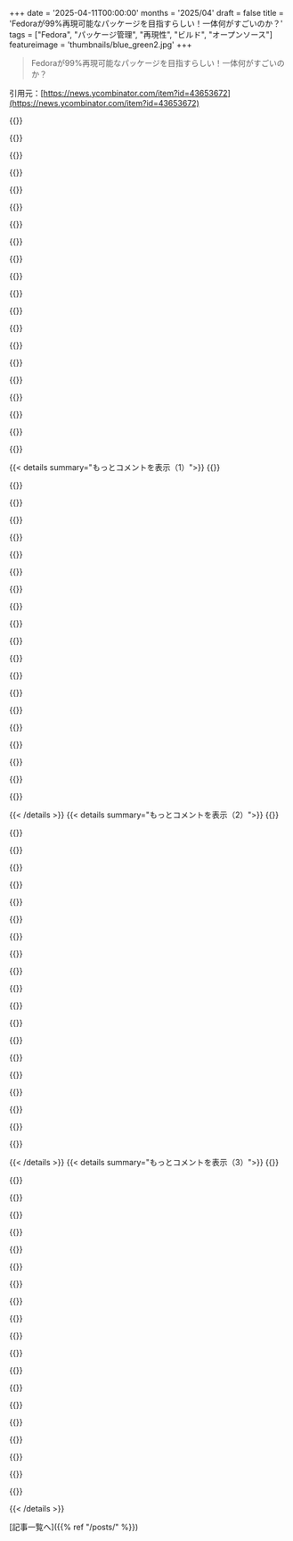 +++
date = '2025-04-11T00:00:00'
months = '2025/04'
draft = false
title = 'Fedoraが99%再現可能なパッケージを目指すらしい！一体何がすごいのか？'
tags = ["Fedora", "パッケージ管理", "再現性", "ビルド", "オープンソース"]
featureimage = 'thumbnails/blue_green2.jpg'
+++

> Fedoraが99%再現可能なパッケージを目指すらしい！一体何がすごいのか？

引用元：[https://news.ycombinator.com/item?id=43653672](https://news.ycombinator.com/item?id=43653672)

{{<matomeQuote body="結局一番の宝物は、この道のりで出会った仲間たちだったってことだね。<br>https://github.com/keszybz/add-determinism" userName="barotalomey" createdAt="2025-04-11T19:13:16" color="">}}

{{<matomeQuote body="それってつまり、Debianのstrip-nondeterministicのNIH版ってことかな？<br>https://salsa.debian.org/reproducible-builds/strip-nondeterm..." userName="AshamedCaptain" createdAt="2025-04-12T12:00:38" color="">}}

{{<matomeQuote body="いや、PERLに依存しないバージョンってことだよ。" userName="barotalomey" createdAt="2025-04-15T05:25:13" color="">}}

{{<matomeQuote body="それってREADMEの一番下に書いてあるよ。" userName="remram" createdAt="2025-04-12T13:36:52" color="">}}

{{<matomeQuote body="…記事にも書いてあるよ。<br>＞Fedoraプロジェクトが独自のツールを書いたのは、すべてのパッケージのビルドルートにPerlを入れたくなかったからなんだって。" userName="Tijdreiziger" createdAt="2025-04-12T16:41:36" color="#45d325">}}

{{<matomeQuote body="これとか似たようなもので、タイムスタンプを無効化してログファイルを比較できるようにならないかな…　さらに言うなら、ポインタのアドレスとかも比較できるようになると嬉しいな。" userName="m463" createdAt="2025-04-11T20:19:34" color="">}}

{{<matomeQuote body="何がしたいのかよくわからないんだけど、各行からsedでタイムスタンプを消せば良くない？ もっと極端な例だと、trを使ってログから数字を全部消して、エラーメッセージを集計したりもするよ。tail -5000 logfile | tr -d [0-9] | sort | uniq -c | sort -n とかで。" userName="yjftsjthsd-h" createdAt="2025-04-12T03:40:02" color="#ff5c5c">}}

{{<matomeQuote body="もしログがプリンターで紙に印刷されてて、各行の印刷タイミングがバグでランダムで、インクには半減期hの化学トレーサーが入ってて(紙に印刷された後)、そのインクが異なる半減期h1, h2, ... hnのm個のインクからランダムに選ばれてて、プリンターがアメリカの人口上位10都市にp個散らばってたらどうする？ 標準的なUNIXユーティリティを使ってもいいよ。" userName="winwang" createdAt="2025-04-12T05:18:13" color="">}}

{{<matomeQuote body="インターンに全部スキャナに突っ込ませて、Tesseractにかけて、さっき言ったことをやらせればいいんじゃない？ とはいえ、君の質問は本気じゃないと思うな。結局何が言いたいの？" userName="yjftsjthsd-h" createdAt="2025-04-12T17:20:58" color="">}}

{{<matomeQuote body="ごめん、ただのジョークだよ（めちゃくちゃなシステムと面接の質問について）。伝わらなかったみたいだね、ハハ。" userName="winwang" createdAt="2025-04-12T23:31:30" color="">}}

{{<matomeQuote body="なるほど、そっちの方がしっくりくるな。なんか攻撃的な感じがして、どういう意味か分からなかったんだよね。UNIXのツールが古臭くて使いにくいって言いたいのかなって思ってた。説明ありがとう。" userName="yjftsjthsd-h" createdAt="2025-04-13T06:25:27" color="">}}

{{<matomeQuote body="もっと強力な再現性を保証する方法としては、形式的に検証可能な証明を使った厳密なコンパイルがあるよ。<br>それこそがhttps://pi2.network/でやってること。K-Frameworkを使ってて、これって過小評価されてる気がするんだよね。長期的にこの手の問題を解決する方法としてもっと注目されるべき。" userName="didericis" createdAt="2025-04-11T21:32:36" color="#ff5c5c">}}

{{<matomeQuote body="LD_PRELOADを使ってtime系のシステムコールが常にゼロを返すようにすれば良くね？" userName="alfiedotwtf" createdAt="2025-04-12T22:09:31" color="">}}

{{<matomeQuote body="彼らも参加してるのを見るのは嬉しいね。<br>https://news.opensuse.org/2025/02/18/rbos-project-hits-miles..." userName="froh" createdAt="2025-04-11T16:14:24" color="">}}

{{<matomeQuote body="静的リンクされたバイナリがもっと増えてほしいな。例えばPythonとか、インストールも作業も悪夢だよ。" userName="apatheticonion" createdAt="2025-04-11T23:34:54" color="">}}

{{<matomeQuote body="たぶん、みんなあんたに反対だね。Fedoraのパッケージングポリシー[1]：<br>＞ライブラリを含むパッケージは、可能な限りスタティックライブラリを含めるべきではありません（例：--disable-staticで設定）。スタティックライブラリは、例外的な場合にのみ含めるべきです。ライブラリに対してリンクするアプリケーションは、可能な限りスタティックバージョンではなく、共有ライブラリに対してリンクする必要があります。<br>[1]: https://docs.fedoraproject.org/en-US/packaging-guidelines/" userName="theteapot" createdAt="2025-04-12T00:55:53" color="">}}

{{<matomeQuote body="単一のアプリのためにバンドルされたVMよりも、静的バイナリの方がずっとマシだ。VMは静的バイナリと同じ悪い点を持ちつつ、さらに900個の悪い点が追加される。ディストリビューションのドキュメントにあるパッケージングガイドラインは、反論にはならない。これが今の正統な考え方だから、当然ドキュメントにはそう書いてある。みんな、今の標準の議論は知ってるよ。コメントは“今の正統な考え方からの変化を見たい”って言ってるんだから。" userName="Brian_K_White" createdAt="2025-04-12T01:23:54" color="#45d325">}}

{{<matomeQuote body="じゃあ、1000個のプログラムと1000個のライブラリじゃなくて、1000個のプログラムと100万個のライブラリの方がいいってこと？" userName="booi" createdAt="2025-04-12T02:48:42" color="">}}

{{<matomeQuote body="コメントがPythonについて言及していることを考えると、彼はすでに100万個のライブラリを持っている可能性が高い。<br>OSに直接バンドルされていないPythonプログラムの一般的な方法は、それぞれに個別の仮想環境をセットアップし、各依存関係の正確なバージョンを最初からダウンロード／コンパイルすること。" userName="josefx" createdAt="2025-04-12T04:34:56" color="">}}

{{<matomeQuote body="それって、ほとんどのコンテナ形式の結果と一緒じゃん。ただ、もっとごちゃごちゃしてるだけ。" userName="rcxdude" createdAt="2025-04-12T11:48:19" color="">}}

{{< details summary="もっとコメントを表示（1）">}}
{{<matomeQuote body="どうやってそこにたどり着いたのかマジで謎だけど、興味ないわ。" userName="Brian_K_White" createdAt="2025-04-12T02:53:45" color="">}}

{{<matomeQuote body="言いたいのは、1000個のプログラムが同じ1000個のライブラリを使う場合、静的リンクはすべてのバイナリ間でこれらのライブラリを複製して、ストレージとメモリをめっちゃ食うってこと。動的リンクならM個のバイナリ+N個のライブラリで済むけど、静的リンクはM * Nになる。" userName="MyOutfitIsVague" createdAt="2025-04-12T04:05:42" color="">}}

{{<matomeQuote body="いやいや、1000個のプログラムの話じゃないでしょ。システム内のすべてのバイナリってわけじゃないし。問題があるのは一部のバイナリだけ。そんなの誇張だよ。俺が言ったのは、flatpakとかsnapとかappimageとかdockerとかより、静的バイナリの方がマシだってこと。比較対象が違うじゃん。それに、すでにライブラリのコピーを持ってるバイナリもあるし。そもそも論として動的リンクにはメリットもあるけど、合わない場合もあるよね。自己完結型の実行ファイルが必要な場合も色々やり方あるし。" userName="Brian_K_White" createdAt="2025-04-12T04:43:17" color="#ff33a1">}}

{{<matomeQuote body="なんでVMが選択肢になるんだ？コンテナでしょ普通。" userName="Kudos" createdAt="2025-04-12T10:46:03" color="">}}

{{<matomeQuote body="VMって言ったのは言いすぎたかも。依存関係とOS環境を全部含んだコンテナとかバンドルのことね。" userName="Brian_K_White" createdAt="2025-04-12T14:29:14" color="">}}

{{<matomeQuote body="依存関係の管理って点では大差ないじゃん。" userName="rcxdude" createdAt="2025-04-12T11:46:02" color="">}}

{{<matomeQuote body="Pythonなら、python-build-standalone[1]のmuslビルドを見てみて。静的リンクされてるよ。俺も静的リンクユーティリティをちょこっと持ってる[2]。[1] https://github.com/astral-sh/python-build-standalone [2] https://github.com/supriyo-biswas/static-builds" userName="supriyo-biswas" createdAt="2025-04-12T04:03:58" color="#38d3d3">}}

{{<matomeQuote body="具体的に、インストールと作業がマジでだるいってどういうこと？" userName="hashstring" createdAt="2025-04-12T01:04:21" color="">}}

{{<matomeQuote body="Windows使ってるんでしょ(笑)" userName="gessha" createdAt="2025-04-12T03:39:13" color="">}}

{{<matomeQuote body="PythonにはWindows用の公式インストーラーがあるし、Microsoft Storeでも配布されてるし、UVで引っ張ることもできるからPowershellでも楽勝だよ。" userName="JodieBenitez" createdAt="2025-04-12T04:27:43" color="#ff33a1">}}

{{<matomeQuote body="UVって何のこと？" userName="Iwan-Zotow" createdAt="2025-04-15T12:51:27" color="">}}

{{<matomeQuote body="https://github.com/astral-sh/uv　を見てみて" userName="wisenull" createdAt="2025-04-15T14:08:13" color="">}}

{{<matomeQuote body="Pythonの話からすると、多分“スタティックリンク”じゃなくて“単一バイナリにコンパイル”って意味だと思うよ。このバイナリはスタティックリンクかもしれないし、システムのライブラリにリンクしてるかもしれない。でも、大抵はlibcだけだったりするけどね。Pythonみたいなやり方じゃなくて、こっちがもっと広まってほしいな。" userName="kpcyrd" createdAt="2025-04-13T16:46:39" color="">}}

{{<matomeQuote body="50年前のコンピューティングのパラダイムから抜け出せないでいるね。理想的には全部スタティックリンクされてて、セクションがマークされてファイルシステムで重複排除されるのがいいんだけどな。" userName="throwaway48476" createdAt="2025-04-12T04:47:04" color="">}}

{{<matomeQuote body="もっと古い考えだけど、共有ライブラリがUnixシステムに入ったのはSunOS 4.xとSystem V release 3からだったかな？Sunの1988年の論文はこちら。<br>https://www.cs.cornell.edu/courses/cs414/2001FA/sharedlib.pd..." userName="danieldk" createdAt="2025-04-12T11:56:12" color="">}}

{{<matomeQuote body="それだとページキャッシュでRAM内で重複しちゃうんだよね…それがスタティックリンクの本当の問題点。" userName="LtWorf" createdAt="2025-04-13T07:31:10" color="">}}

{{<matomeQuote body="Fedoraのユーザーとして、これって結局何がいいことあるの？密閉されたビルドには意味があるのはわかるけど、なんで？" userName="nimish" createdAt="2025-04-11T17:44:39" color="">}}

{{<matomeQuote body="再現性のあるビルドはソフトウェアの品質を向上させられるよ。再現性のあるビルドだって信じることができれば、それはソフトウェアスタック全体の決定論における大きなテストケースになるんだ。<br>そのテストケースを検証するために、実際に何度もビルドを繰り返す必要があるんだよね。もし違いを見つけたら、何かがおかしいってことになる。<br>例えば、使ってるコンパイラに初期化されてない変数の値に依存するバグがあったとする。それが生成されるコードの違いとして現れるかもしれない。<br>再現性のあるビルドがなければ、ビルドの結果に常に違いがあるから、繰り返しのビルドで何かがおかしいことを発見できないんだ。<br>再現性のあるビルドはツールチェインと周辺ユーティリティを強化してくれるよ。並列Makefileの競合状態とか、リンクジョブに入るオブジェクトファイルの順序が不定とか、ビルドシステムの不安定さを洗い出してくれるんだ。" userName="kazinator" createdAt="2025-04-11T19:05:52" color="#ff33a1">}}

{{<matomeQuote body="この分野はよくわからないんだけど、セキュリティに役立つんじゃないかな？コンポーネントが改ざんされたかどうかを判断できるとか？" userName="tomcam" createdAt="2025-04-11T20:08:31" color="">}}

{{<matomeQuote body="それってRedhat系ではもう当たり前のことだよ。RPM/DNFにはインストールされたバイナリのチェックサムがあるし、パッケージとリポジトリにはGPG署名がある。いつも不満に思ってるのは、GPGの公開鍵がミラーに置かれてること。みんなミラー以外の場所から鍵を取得するべきだよ。そうしないと、攻撃者が鍵を置き換えて全部署名し直せる。すぐにはバレないだろうね。<br>変更はTripwireとかOSSECとかのツールでも見つけられるし、プロダクション環境向けに承認されたパッケージの署名付きマニフェストを作る自作ツールでも見つけられる。" userName="LinuxBender" createdAt="2025-04-11T23:26:42" color="#785bff">}}


{{< /details >}}
{{< details summary="もっとコメントを表示（2）">}}
{{<matomeQuote body="マジか！SolarWinds Orionへの攻撃は、そのビルドプロセスへの攻撃だったんだね。再現可能なビルドが検証されてれば、改ざんを検出できたはず。だって、ビルドが一致しないもん（攻撃者がすべてのビルドプロセスを検出し侵入しない限り）。" userName="dwheeler" createdAt="2025-04-11T21:14:06" color="#38d3d3">}}

{{<matomeQuote body="まったく同じバイナリは、すべてのプラットフォームでまったく同じようにハッキングされる可能性があるってこと。" userName="oneshtein" createdAt="2025-04-12T03:07:59" color="">}}

{{<matomeQuote body="それって、パブリッシャーの秘密鍵を公開する必要があるってことだよね？" userName="tomcam" createdAt="2025-04-13T04:24:17" color="">}}

{{<matomeQuote body="ビンゴ！うちでは、これでコード生成を改ざんするウイルスを捕まえたよ。" userName="bobmcnamara" createdAt="2025-04-11T20:51:55" color="#45d325">}}

{{<matomeQuote body="関連情報として、Ken Thompsonの論文を見てみて：http://genius.cat-v.org/ken-thompson/texts/trusting-trust/" userName="drewcoo" createdAt="2025-04-11T23:02:49" color="">}}

{{<matomeQuote body="何が信用できないかって？ソフトを更新しても、ビルド日が同じままってこと。何時間もかけて調べたら、再現性の問題でハードコードされてるだけだった。再現可能なビルドは、サプライチェーン攻撃には役に立たない気がする。コンパイラを更新したら、コードが全部変わった？Intel x64 architecture reference manualの7893ページに基づいてコード生成を調整した人がいることに気づくまで16時間かかるぞ。" userName="stefan_" createdAt="2025-04-12T00:34:53" color="">}}

{{<matomeQuote body="パッケージのビルド日は、ビルド対象のブランチのトップコミットの日付に設定すべき。次のバージョンがリリースされるときに変わらないようなものじゃダメ。もし、どこかの再現可能なパッケージシステムやディストリビューションでそんな挙動を見かけたら、それは正当なクレームだよ。" userName="kazinator" createdAt="2025-04-12T04:26:40" color="">}}

{{<matomeQuote body="ビルドホストや関連インフラの一部が侵害される可能性は低いとは思わない。" userName="uecker" createdAt="2025-04-11T19:51:24" color="">}}

{{<matomeQuote body="再現可能なビルドは、ビルドシステムの後半でパッケージが改ざんされていないかをより明白にする事でセキュリティを向上させるってことだよね。<br>＞Jędrzejewski-Szmekは、再現可能なビルドの利点の1つは、Fedoraのビルダーに対するあらゆる種類のサプライチェーン攻撃を検出し軽減し、他の人がパッケージソースがFedoraによって配信されるバイナリと一致することを独立して検証できるようにすることだと述べました。“" userName="jacobgkau" createdAt="2025-04-11T17:54:32" color="#ff5733">}}

{{<matomeQuote body="心配する必要があるサプライチェーン攻撃は、Fedoraのビルドマシンに侵入するもんじゃないよ。上流のパッケージ自体への攻撃だよ。Reproducible buildsがあっても、XZパッケージが1年前に悪意のある貢献によって侵害されたみたいな状況は絶対に防げない。OSディストリビューションは、その悪意のある更新を美しいreproducing buildに仕上げるだけ。" userName="kazinator" createdAt="2025-04-11T19:10:55" color="">}}

{{<matomeQuote body="完璧を求めて良いものを無駄にしないで。これは上流の問題を防ぐわけじゃないけど、妥協が起こる場所を1つ減らすよ。" userName="yjftsjthsd-h" createdAt="2025-04-11T19:30:41" color="">}}

{{<matomeQuote body="Reproducible buildsを持つなって言ってるんじゃないよ。build farmのセキュリティは単なる脚注だよ。Reproducible buildsは圧倒的に良くて当然のことだから、build farmセキュリティはその注釈程度のこと。" userName="kazinator" createdAt="2025-04-11T20:43:22" color="">}}

{{<matomeQuote body="おまえさんの言う単なる脚注は、俺の柔らかいお腹なんだよ。どんな強化も強化には変わりないんだから。" userName="drewcoo" createdAt="2025-04-11T23:05:32" color="#ff5733">}}

{{<matomeQuote body="Reproducible buildsならXZの問題を解決できる可能性があるよ。今のレベルじゃ無理だけど、githubがダウンロード可能なパッケージをスクリプト化して、reproducibleにできるようなことをすればいいんだ。Fedoraは提供されたtarballをダウンロードする代わりにgit hashをチェックアウトして、reproducible buildsを実現できる。でも、見た目を良くしながら問題を曖昧にするようなコードは書けないと思うよ。" userName="bluGill" createdAt="2025-04-11T19:49:53" color="#38d3d3">}}

{{<matomeQuote body="XZの侵害みたいな上流の問題を検出するように設計されたものは、Fedoraのパッケージビルド環境の侵害を検出できないよ。どっちも必要だね。" userName="phkahler" createdAt="2025-04-11T19:43:22" color="#ff5733">}}

{{<matomeQuote body="ビルドがreproducibleなとき、ディストリビューションができることの一つは、完全に異なるオペレーターを持つ複数のビルドファームを持つことだよ。そうすれば、アクセス権や秘密鍵を共有しなくて済む。そして、各ファームでの各パッケージのビルド結果を比較して、違いがあれば改ざんを疑うことができる。だから、改ざんを早く検出したり、他の対策次第では伝播を防ぐことができるかも。" userName="pxc" createdAt="2025-04-12T17:16:57" color="#ff33a1">}}

{{<matomeQuote body="その通り。" userName="Zamicol" createdAt="2025-04-11T18:40:00" color="">}}

{{<matomeQuote body="セキュリティ向上！悪意のあるやつは、OpenSSLのソースまたはバイナリの数バイトを変更するだけで、全体を壊すことができる（例：証明書チェックを無効にする）。Reproducible buildsは、バイナリを認証するための単一障害点を取り除くんだ。これで、秘密鍵を持つ人だけでなく、誰でも認証できる。" userName="conradev" createdAt="2025-04-11T22:59:04" color="#ff33a1">}}

{{<matomeQuote body="サプライチェーンに悪意のあるソフトウェアが紛れ込むのを防ぐために使用できる多くのツールの一つだよ。" userName="bagels" createdAt="2025-04-11T17:55:05" color="">}}

{{<matomeQuote body="コンパイラに悪意のあるコードを仕込むバックドアがありえるってことだね。完全に同じデータや署名だからって、マルウェアがないとは限らないよ。" userName="russfink" createdAt="2025-04-11T18:17:58" color="">}}


{{< /details >}}
{{< details summary="もっとコメントを表示（3）">}}
{{<matomeQuote body="確かにそうだけど、対策を重ねるほど攻撃は難しくなるよね。Ken Thompsonの”trusting trust”みたいなコンパイラは今のgccを見つけられないだろうし、バックドアを仕込むのも無理かも。gccが侵害されてても、最新のgccがビルドできなくなって発覚する可能性もあるし。（clangとか使う人が増えればさらに難しくなるし…）完璧は無理でも、対策を進めるほど現実世界で侵害される可能性は低くなるよね。" userName="bluGill" createdAt="2025-04-11T19:54:33" color="#38d3d3">}}

{{<matomeQuote body="この攻撃だと、コンパイラは再現可能な成果物じゃないってこと？それともバックドアは別のテクニックを使うの？" userName="jt2190" createdAt="2025-04-12T00:44:55" color="">}}

{{<matomeQuote body="https://bootstrappable.org/みたいなものが必要ってことだね。（実際にあるけど）" userName="kpcyrd" createdAt="2025-04-13T16:50:09" color="">}}

{{<matomeQuote body="ビルドの再現性について簡単に教えてくれない？<br>目指してるのは、同じソース、環境、手順でコンパイルしたら完全に同じ結果になるってことだよね。<br>でも、ハードウェア固有の最適化でそれは無理になるし、どうすればいいのかわからない。<br>再現可能なビルドが必要な理由はわかるけど、要求が高すぎる気がする。ハードウェアの性能詐称とか、命令の実行方法の違いとかで、決定論が崩れてしまうし、コンピューターはそういうものに依存してるからね。抽象化されてたり、アーキテクチャ依存/独立で分かれてたりするけど、問題は残る。再現可能なビルドは環境が限定されてるのが前提だけど、メーカーはそうならないようにしてるんだよね。" userName="trod1234" createdAt="2025-04-12T00:45:55" color="">}}

{{<matomeQuote body="＞ハードウェア固有の最適化でそれは無理になるって言ってるけど<br>Distroのパッケージはビルドサーバーでコンパイルされて、いろんなシステムに配布されるから、ビルダーのハードウェアに特化した最適化はしないはずだよ。<br>Gentooみたいなソースベースのディストリビューションなら、ユーザーが最適化フラグを追加すれば違う結果になるけど、同じハードウェア/コンパイルフラグなら同じ結果になることには意味があると思う。" userName="Crestwave" createdAt="2025-04-12T03:36:15" color="#ff5c5c">}}

{{<matomeQuote body="重要なのは、M台中N台が同じ結果を出すなら、他のマシンで違う結果になる理由を追求できるってことだよ。再現性がなければ諦めるしかない。コンパイラの最適化の話もしてる？再現可能なビルドには固定のターゲットが必要だよ。" userName="amarshall" createdAt="2025-04-12T01:26:23" color="#ff33a1">}}

{{<matomeQuote body="LLVMのパフォーマンス最適化みたいなのを考えてたんだ。説明になったかな？" userName="trod1234" createdAt="2025-04-12T01:52:25" color="">}}

{{<matomeQuote body="＞ハードウェア固有の最適化でそれは無理になるって言ってるけど<br>それは別のビルド成果物として扱われて、それも再現可能だよ。" userName="dmtfullstack" createdAt="2025-04-13T04:25:49" color="">}}

{{<matomeQuote body="再現性はProfile-Guided-Optimizationとは相性が悪いよね。特にネットワークとかIOが絡むと。" userName="Dwedit" createdAt="2025-04-11T18:07:43" color="">}}

{{<matomeQuote body="Goのドキュメント[0]から引用するね。<br><br>＞プロファイルをソースリポジトリに直接コミットするのがおすすめだって。再現可能でパフォーマンスの高いビルドに重要だからね。ソースと一緒に保存すれば、ソース取得以外の手順が不要になるから楽ちん。<br><br>他の言語やフレームワークも同じようにできるといいな。<br>[0]: https://go.dev/doc/pgo#building" userName="nrvn" createdAt="2025-04-11T19:39:12" color="">}}

{{<matomeQuote body="全＞Performantって主張は、聞いたことある研究と矛盾してる気がするんだよね。それに、PGOプロファイルデータってほとんどの場合非決定的だし、同じハードウェアでコンパイルしても、プロファイルをコピーしても意味ないことが多いんだって。<br>論文[1]からの引用だけど、プロファイルはマシン依存性が高いんだよね。<br>全＞残念ながら、ほとんどのコード改善はマシンに依存してるし、依存してないものは位相順序の問題を引き起こすんだって。<br>うちの環境だと、Xeonチップの実装の違いで性能が大幅に低下することがあったから、プロファイルのコピーには慎重になっちゃうんだよね。<br>Fedoraがランダムなプロファイルを使うのは、ユーザーの環境と合わない可能性があるから、違うアプローチが必要だと思うな。<br>[1]: https://dl.acm.org/doi/10.5555/184716.184723" userName="nyrikki" createdAt="2025-04-11T21:05:02" color="">}}

{{<matomeQuote body="もし環境ごとの違いが重要なら、それぞれのマシンを別のアーキテクチャとして扱って、すべての環境でプロファイリングデータを作成して、個別のビルドを作ればいいんじゃない？<br>Fedoraはそこまで面倒見てくれないだろうから、自分でセットアップする必要があると思うよ。" userName="clhodapp" createdAt="2025-04-11T22:39:40" color="#785bff">}}

{{<matomeQuote body="それって、ライブデータでPGOやった場合の話でしょ？キャプチャした実行からのリプレイを使うのがベストプラクティスだと思うけど。" userName="zbobet2012" createdAt="2025-04-11T18:36:53" color="">}}

{{<matomeQuote body="全然矛盾しないけど、システムAの出力がシステムA+1の入力になるような「Monadic」な感じになるから、システム設定では整理が難しいかもね。でも、nixみたいなツールがあれば実現可能だよ。" userName="gnulinux" createdAt="2025-04-11T18:28:59" color="">}}

{{<matomeQuote body="再現性のあるビルドの「コスト」の一つだよね。乱数ジェネレーターに事前に設定されたシードを使う必要があるのと同じようにね。<br>FedoraはRPMの仕組みのせいでreproducible-builds.orgの定義に合わないって言ってるけど、他にも制約があるのかも。<br>例えば、suseはgzipのために再度有効にする必要があったみたい。<br>PGO+LTOの価値は大きいけど、並列ビルドを諦めなきゃいけないプロジェクトもあるから、公式の制約を緩める人も多いよね。" userName="nyrikki" createdAt="2025-04-11T20:42:07" color="#ff33a1">}}

{{<matomeQuote body="え、attackerは同じバイナリにアクセスできるんだから、ランタイムアドレスのランダム化だけが役に立つんじゃないの？" userName="goodpoint" createdAt="2025-04-11T22:13:06" color="">}}

{{<matomeQuote body="リンカーのシンボル生成に相対ファイル名をシードとして使うのが一般的な方法だから問題なんだよ。<br>これだとバイナリ間のエントロピーが減って、text領域内のgadgetを区別しやすくなる可能性があるんだ。<br>トレードオフだね。<br>Enigmaがどうやって解読されたかを考えてみて。" userName="nyrikki" createdAt="2025-04-14T20:51:12" color="">}}

{{<matomeQuote body="なんでそうなるの？<br>プロファイラはhprofファイルとかを出力するんじゃないの？それをコンパイラへの入力にすればいいんじゃない？" userName="michaelt" createdAt="2025-04-11T18:26:06" color="">}}

{{<matomeQuote body="全＞例えば、Haskellパッケージは複数のスレッドでコンパイルすると再現できないんだって。<br><br>大した問題じゃない気がするけど。gccコンパイラはマルチスレッドコンパイルをサポートしてないし。Cの世界では、並列処理は複数の翻訳ユニットを並列にコンパイルすることで実現されるからね。" userName="kccqzy" createdAt="2025-04-11T23:19:33" color="">}}

{{<matomeQuote body="ソースとバイナリパッケージの中身に対する信頼が低いってかー。これでちゃんとしたartifact管理プロセスを導入する組織が増えるかな？サプライチェーン攻撃が増えてるなら、企業がCloudsmithとかjFrogみたいなツールでセキュアなartifactスキャンを導入するのはもっと重要になるんじゃない？" userName="nigel_doug" createdAt="2025-04-12T21:54:28" color="">}}


{{< /details >}}


[記事一覧へ]({{% ref "/posts/" %}})
